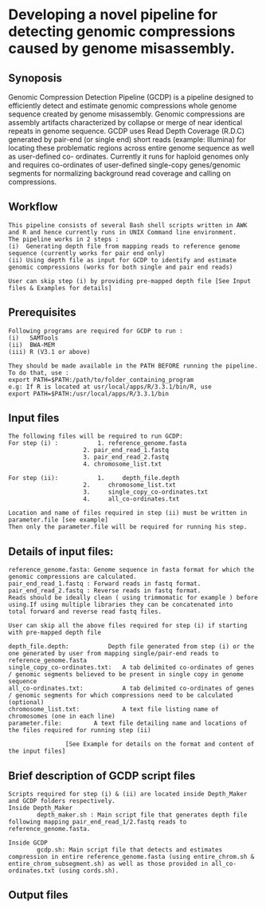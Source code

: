 #  Developing a novel pipeline for detecting genomic compressions caused by genome misassembly.

## Synoposis

Genomic Compression Detection Pipeline (GCDP) is a pipeline designed to efficiently detect and estimate genomic compressions 		whole genome sequence created by genome misassembly. Genomic compressions are assembly artifacts characterized by collapse or 		merge of near identical repeats in genome sequence. GCDP uses Read Depth Coverage (R.D.C) generated by pair-end (or single end) 	short reads (example: Illumina) for locating these problematic regions across entire genome sequence as well as user-defined co-	ordinates. Currently it runs for haploid genomes only and requires co-ordinates of user-defined single-copy genes/genomic 		segments for normalizing background read coverage and calling on compressions.

## Workflow

	This pipeline consists of several Bash shell scripts written in AWK and R and hence currently runs in UNIX Command line environment.
	The pipeline works in 2 steps :
	(i)  Generating depth file from mapping reads to reference genome sequence (currently works for pair end only)
	(ii) Using depth file as input for GCDP to identify and estimate genomic compressions (works for both single and pair end reads)
	
	User can skip step (i) by providing pre-mapped depth file [See Input files & Examples for details]

## Prerequisites

	Following programs are required for GCDP to run :
	(i)   SAMTools 
	(ii)  BWA-MEM 
	(iii) R (V3.1 or above)
	
	They should be made available in the PATH BEFORE running the pipeline. To do that, use : 
	export PATH=$PATH:/path/to/folder_containing_program 	
	e.g: If R is located at usr/local/apps/R/3.3.1/bin/R, use
	export PATH=$PATH:/usr/local/apps/R/3.3.1/bin

## Input files
	
	The following files will be required to run GCDP: 
	For step (i) : 			 1.	reference_genome.fasta 
				         2.	pair_end_read_1.fastq 
				         3.	pair_end_read_2.fastq 
				         4.	chromosome_list.txt
				  
	For step (ii): 			 1. 	depth_file.depth 
				         2. 	chromosome_list.txt
				         3. 	single_copy_co-ordinates.txt 
				         4. 	all_co-ordinates.txt
				   
	Location and name of files required in step (ii) must be written in parameter.file [see example] 
	Then only the parameter.file will be required for running his step.
	
## Details of input files:
	
	reference_genome.fasta: Genome sequence in fasta format for which the genomic compressions are calculated.
	pair_end_read_1.fastq : Forward reads in fastq format. 
	pair_end_read_2.fastq : Reverse reads in fastq format. 
	Reads should be ideally clean ( using trimmomatic for example ) before using.If using multiple libraries they can be concatenated into   total forward and reverse read fastq files.							                   
    
	User can skip all the above files required for step (i) if starting with pre-mapped depth file
	
	depth_file.depth: 	        Depth file generated from step (i) or the one generated by user from mapping single/pair-end reads to reference_genome.fasta 
	single_copy_co-ordinates.txt:	A tab delimited co-ordinates of genes / genomic segments believed to be present in single copy in genome sequence
	all_co-ordinates.txt:	        A tab delimited co-ordinates of genes / genomic segments for which compressions need to be calculated (optional)
	chromosome_list.txt:	        A text file listing name of chromosomes (one in each line)
	parameter.file:			A text file detailing name and locations of the files required for running step (ii)
	
	                [See Example for details on the format and content of the input files] 									
	
	
##  Brief description of GCDP script files
	
	Scripts required for step (i) & (ii) are located inside Depth_Maker and GCDP folders respectively. 
	Inside Depth_Maker
			depth_maker.sh : Main script file that generates depth file following mapping pair_end_read_1/2.fastq reads to reference_genome.fasta. 
							
	Inside GCDP 
			gcdp.sh: Main script file that detects and estimates compression in entire reference_genome.fasta (using entire_chrom.sh & entire_chrom_subsegment.sh) as well as those provided in all_co-ordinates.txt (using cords.sh). 
	
##  Output files 
	
